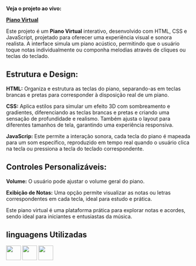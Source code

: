 **Veja o projeto ao vivo:**

**[Piano Virtual](https://ninja1375.github.io/Piano-Tocavel/)**

Este projeto é um **Piano Virtual** interativo, desenvolvido com HTML, CSS e JavaScript, projetado para oferecer uma experiência visual e sonora realista. A interface simula um piano acústico, permitindo que o usuário toque notas individualmente ou componha melodias através de cliques ou teclas do teclado.

## Estrutura e Design: ##

**HTML:** Organiza e estrutura as teclas do piano, separando-as em teclas brancas e pretas para corresponder à disposição real de um piano.

**CSS:** Aplica estilos para simular um efeito 3D com sombreamento e gradientes, diferenciando as teclas brancas e pretas e criando uma sensação de profundidade e realismo. Também ajusta o layout para diferentes tamanhos de tela, garantindo uma experiência responsiva.

**JavaScrip:** Este permite a interação sonora, cada tecla do piano é mapeada para um som específico, reproduzido em tempo real quando o usuário clica na tecla ou pressiona a tecla do teclado correspondente.

## Controles Personalizáveis: ##

**Volume:** O usuário pode ajustar o volume geral do piano.

**Exibição de Notas:** Uma opção permite visualizar as notas ou letras correspondentes em cada tecla, ideal para estudo e prática.

Este piano virtual é uma plataforma prática para explorar notas e acordes, sendo ideal para iniciantes e entusiastas da música.

## linguagens Utilizadas ##

<a href="https://programartudo.blogspot.com/2024/05/html-o-que-e-e-qual-sua-funcionalidade.html?m=1" target="_blank"><img loading="lazy" src="https://cdn.jsdelivr.net/gh/devicons/devicon/icons/html5/html5-original.svg" width="40" height="40"/></a> <a href="https://programartudo.blogspot.com/2024/05/css-significado-e-funcionalidade.html?m=1" target="_blank"><img loading="lazy" src="https://cdn.jsdelivr.net/gh/devicons/devicon/icons/css3/css3-original.svg" width="40" height="40"/></a> <a href="https://programartudo.blogspot.com/2024/05/javascript-significado-e-funcionalidade.html?m=1" target="_blank"><img loading="lazy" src="https://cdn.jsdelivr.net/gh/devicons/devicon/icons/javascript/javascript-original.svg" width="40" height="40"/></a>
